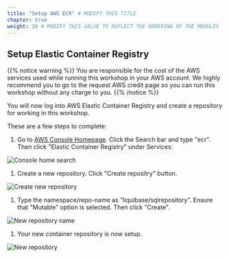 ```yaml
---
title: "Setup AWS ECR" # MODIFY THIS TITLE
chapter: true
weight: 26 # MODIFY THIS VALUE TO REFLECT THE ORDERING OF THE MODULES
---
```


## Setup Elastic Container Registry

{{% notice warning %}}
You are responsible for the cost of the AWS services used while running this workshop in your AWS account. We highly recommend you to go to the request AWS credit page so you can run this workshop without any charge to you.
{{% /notice %}}

You will now log into AWS Elastic Container Registry and create a repository for working in this workshop.

These are a few steps to complete:

1. Go to [AWS Console Homepage](https://console.aws.amazon.com/). Click the Search bar and type "ecr".  Then click "Elastic Container Registry" under Services:

![Console home search](/images/self_guided_setup/aws_ecr_1.png?width=800px&classes=border,shadow)

1. Create a new repository. Click "Create repositry" button.

![Create new repository](/images/self_guided_setup/aws_ecr_2.png?width=800px&classes=border,shadow)

1. Type the namespace/repo-name as "liquibase/sqlrepository". Ensure that "Mutable" option is selected. Then click "Create".

![New repository name](/images/self_guided_setup/aws_ecr_3.png?width=600px&classes=border,shadow)

1. Your new container repository is now setup.

![New repository](/images/self_guided_setup/aws_ecr_4.png?width=800px&classes=border,shadow)

